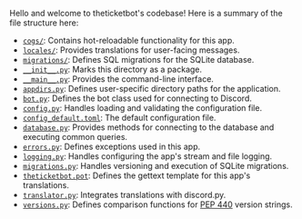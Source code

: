 Hello and welcome to theticketbot's codebase!
Here is a summary of the file structure here:

- [`cogs/`](cogs/): Contains hot-reloadable functionality for this app.
- [`locales/`](locales/): Provides translations for user-facing messages.
- [`migrations/`](migrations/): Defines SQL migrations for the SQLite database.
- [`__init__.py`](__init__.py): Marks this directory as a package.
- [`__main__.py`](__main__.py): Provides the command-line interface.
- [`appdirs.py`](appdirs.py): Defines user-specific directory paths for the application.
- [`bot.py`](bot.py): Defines the bot class used for connecting to Discord.
- [`config.py`](config.py): Handles loading and validating the configuration file.
- [`config_default.toml`](config_default.toml): The default configuration file.
- [`database.py`](database.py): Provides methods for connecting to the database and executing common queries.
- [`errors.py`](errors.py): Defines exceptions used in this app.
- [`logging.py`](logging.py): Handles configuring the app's stream and file logging.
- [`migrations.py`](migrations.py): Handles versioning and execution of SQLite migrations.
- [`theticketbot.pot`](theticketbot.pot): Defines the gettext template for this app's translations.
- [`translator.py`](translator.py): Integrates translations with discord.py.
- [`versions.py`](versions.py): Defines comparison functions for [PEP 440] version strings.

[PEP 440]: https://packaging.python.org/en/latest/specifications/version-specifiers/
